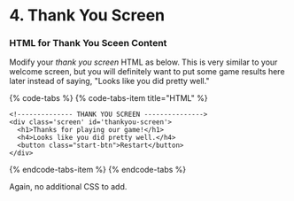 # 4. Thank You Screen

### HTML for Thank You Sceen Content

Modify your _thank you screen_ HTML as below. This is very similar to your welcome screen, but you will definitely want to put some game results here later instead of saying, "Looks like you did pretty well."

{% code-tabs %}
{% code-tabs-item title="HTML" %}
```markup
<!-------------- THANK YOU SCREEN --------------->
<div class='screen' id='thankyou-screen'>
  <h1>Thanks for playing our game!</h1>
  <h4>Looks like you did pretty well.</h4>
  <button class="start-btn">Restart</button>
</div>
```
{% endcode-tabs-item %}
{% endcode-tabs %}

Again, no additional CSS to add.

